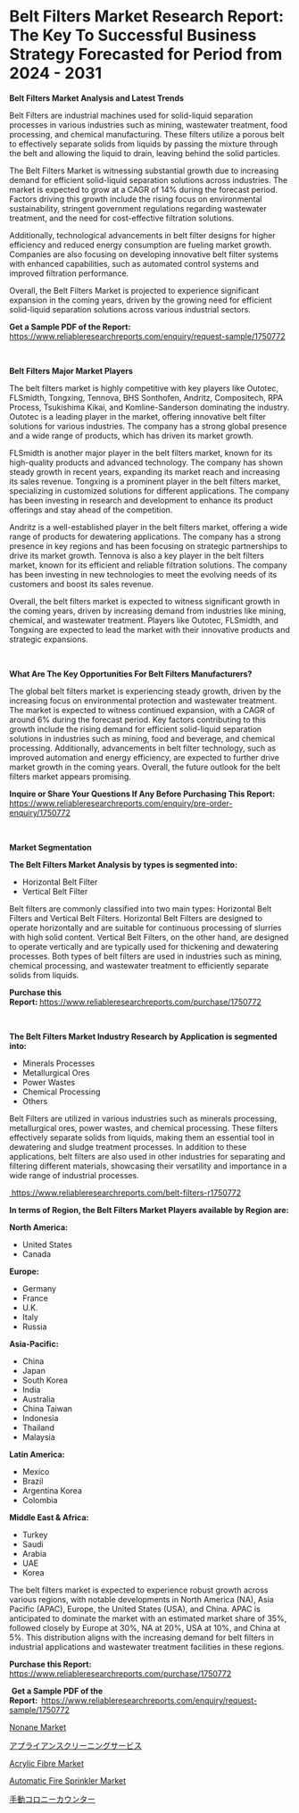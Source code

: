 <p><h1>Belt Filters Market Research Report: The Key To Successful Business Strategy Forecasted for Period from 2024 - 2031</h1></p><p><strong>Belt Filters Market Analysis and Latest Trends</strong></p>
<p><p>Belt Filters are industrial machines used for solid-liquid separation processes in various industries such as mining, wastewater treatment, food processing, and chemical manufacturing. These filters utilize a porous belt to effectively separate solids from liquids by passing the mixture through the belt and allowing the liquid to drain, leaving behind the solid particles.</p><p>The Belt Filters Market is witnessing substantial growth due to increasing demand for efficient solid-liquid separation solutions across industries. The market is expected to grow at a CAGR of 14% during the forecast period. Factors driving this growth include the rising focus on environmental sustainability, stringent government regulations regarding wastewater treatment, and the need for cost-effective filtration solutions.</p><p>Additionally, technological advancements in belt filter designs for higher efficiency and reduced energy consumption are fueling market growth. Companies are also focusing on developing innovative belt filter systems with enhanced capabilities, such as automated control systems and improved filtration performance.</p><p>Overall, the Belt Filters Market is projected to experience significant expansion in the coming years, driven by the growing need for efficient solid-liquid separation solutions across various industrial sectors.</p></p>
<p><strong>Get a Sample PDF of the Report:&nbsp;</strong> <a href="https://www.reliableresearchreports.com/enquiry/request-sample/1750772">https://www.reliableresearchreports.com/enquiry/request-sample/1750772</a></p>
<p>&nbsp;</p>
<p><strong>Belt Filters Major Market Players</strong></p>
<p><p>The belt filters market is highly competitive with key players like Outotec, FLSmidth, Tongxing, Tennova, BHS Sonthofen, Andritz, Compositech, RPA Process, Tsukishima Kikai, and Komline-Sanderson dominating the industry. Outotec is a leading player in the market, offering innovative belt filter solutions for various industries. The company has a strong global presence and a wide range of products, which has driven its market growth.</p><p>FLSmidth is another major player in the belt filters market, known for its high-quality products and advanced technology. The company has shown steady growth in recent years, expanding its market reach and increasing its sales revenue. Tongxing is a prominent player in the belt filters market, specializing in customized solutions for different applications. The company has been investing in research and development to enhance its product offerings and stay ahead of the competition.</p><p>Andritz is a well-established player in the belt filters market, offering a wide range of products for dewatering applications. The company has a strong presence in key regions and has been focusing on strategic partnerships to drive its market growth. Tennova is also a key player in the belt filters market, known for its efficient and reliable filtration solutions. The company has been investing in new technologies to meet the evolving needs of its customers and boost its sales revenue.</p><p>Overall, the belt filters market is expected to witness significant growth in the coming years, driven by increasing demand from industries like mining, chemical, and wastewater treatment. Players like Outotec, FLSmidth, and Tongxing are expected to lead the market with their innovative products and strategic expansions.</p></p>
<p>&nbsp;</p>
<p><strong>What Are The Key Opportunities For Belt Filters Manufacturers?</strong></p>
<p><p>The global belt filters market is experiencing steady growth, driven by the increasing focus on environmental protection and wastewater treatment. The market is expected to witness continued expansion, with a CAGR of around 6% during the forecast period. Key factors contributing to this growth include the rising demand for efficient solid-liquid separation solutions in industries such as mining, food and beverage, and chemical processing. Additionally, advancements in belt filter technology, such as improved automation and energy efficiency, are expected to further drive market growth in the coming years. Overall, the future outlook for the belt filters market appears promising.</p></p>
<p><strong>Inquire or Share Your Questions If Any Before Purchasing This Report:</strong> <a href="https://www.reliableresearchreports.com/enquiry/pre-order-enquiry/1750772">https://www.reliableresearchreports.com/enquiry/pre-order-enquiry/1750772</a></p>
<p>&nbsp;</p>
<p><strong>Market Segmentation</strong></p>
<p><strong>The Belt Filters Market Analysis by types is segmented into:</strong></p>
<p><ul><li>Horizontal Belt Filter</li><li>Vertical Belt Filter</li></ul></p>
<p><p>Belt filters are commonly classified into two main types: Horizontal Belt Filters and Vertical Belt Filters. Horizontal Belt Filters are designed to operate horizontally and are suitable for continuous processing of slurries with high solid content. Vertical Belt Filters, on the other hand, are designed to operate vertically and are typically used for thickening and dewatering processes. Both types of belt filters are used in industries such as mining, chemical processing, and wastewater treatment to efficiently separate solids from liquids.</p></p>
<p><strong>Purchase this Report:&nbsp;</strong><a href="https://www.reliableresearchreports.com/purchase/1750772">https://www.reliableresearchreports.com/purchase/1750772</a></p>
<p>&nbsp;</p>
<p><strong>The Belt Filters Market Industry Research by Application is segmented into:</strong></p>
<p><ul><li>Minerals Processes</li><li>Metallurgical Ores</li><li>Power Wastes</li><li>Chemical Processing</li><li>Others</li></ul></p>
<p><p>Belt Filters are utilized in various industries such as minerals processing, metallurgical ores, power wastes, and chemical processing. These filters effectively separate solids from liquids, making them an essential tool in dewatering and sludge treatment processes. In addition to these applications, belt filters are also used in other industries for separating and filtering different materials, showcasing their versatility and importance in a wide range of industrial processes.</p></p>
<p><a href="https://www.reliableresearchreports.com/belt-filters-r1750772">&nbsp;https://www.reliableresearchreports.com/belt-filters-r1750772</a></p>
<p><strong>In terms of Region, the Belt Filters Market Players available by Region are:</strong></p>
<p>
    <p> <strong> North America: </strong>
        <ul>
            <li>United States</li>
            <li>Canada</li>
        </ul>
        </p> 
    <p> <strong> Europe: </strong>
        <ul>
            <li>Germany</li>
            <li>France</li>
            <li>U.K.</li>
            <li>Italy</li>
            <li>Russia</li>
        </ul>
        </p> 
    <p> <strong> Asia-Pacific: </strong>
        <ul>
            <li>China</li>
            <li>Japan</li>
            <li>South Korea</li>
            <li>India</li>
            <li>Australia</li>
            <li>China Taiwan</li>
            <li>Indonesia</li>
            <li>Thailand</li>
            <li>Malaysia</li>
        </ul>
        </p> 
    <p> <strong> Latin America: </strong>
        <ul>
            <li>Mexico</li>
            <li>Brazil</li>
            <li>Argentina Korea</li>
            <li>Colombia</li>
        </ul>
        </p> 
    <p> <strong> Middle East & Africa: </strong>
        <ul>
            <li>Turkey</li>
            <li>Saudi</li>
            <li>Arabia</li>
            <li>UAE</li>
            <li>Korea</li>
        </ul>
    </p>
    </p>
<p><p>The belt filters market is expected to experience robust growth across various regions, with notable developments in North America (NA), Asia Pacific (APAC), Europe, the United States (USA), and China. APAC is anticipated to dominate the market with an estimated market share of 35%, followed closely by Europe at 30%, NA at 20%, USA at 10%, and China at 5%. This distribution aligns with the increasing demand for belt filters in industrial applications and wastewater treatment facilities in these regions.</p></p>
<p><strong>Purchase this Report: </strong><a href="https://www.reliableresearchreports.com/purchase/1750772">https://www.reliableresearchreports.com/purchase/1750772</a></p>
<p>&nbsp;<strong>Get a Sample PDF of the Report:&nbsp;&nbsp;</strong><a href="https://www.reliableresearchreports.com/enquiry/request-sample/1750772">https://www.reliableresearchreports.com/enquiry/request-sample/1750772</a></p>
<p><strong></strong></p>
<p><p><a href="https://www.linkedin.com/pulse/nonane-market-size-share-global-analysis-report-2024--z7ble?trackingId=FzkQHjFqGgi5LMhRZciG4g%3D%3D">Nonane Market</a></p><p><a href="https://github.com/vlcostes/Market-Research-Report-List-1/blob/main/308053231593.md">アプライアンスクリーニングサービス</a></p><p><a href="https://www.linkedin.com/pulse/acrylic-fibre-market-size-furnishes-valuable-information-lqpae?trackingId=tBpyd3dciK8Al%2FNCXxCrwg%3D%3D">Acrylic Fibre Market</a></p><p><a href="https://github.com/Angelnienowdseej3e45z3p8c/Market-Research-Report-List-2/blob/main/automatic-fire-sprinkler-market.md">Automatic Fire Sprinkler Market</a></p><p><a href="https://github.com/EstaSprer20231/Market-Research-Report-List-1/blob/main/454828731594.md">手動コロニーカウンター</a></p></p>
